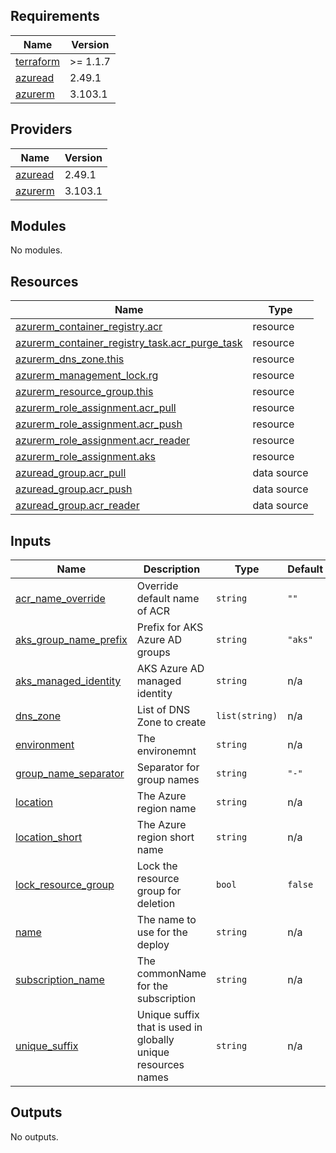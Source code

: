 ## Requirements

| Name | Version |
|------|---------|
| <a name="requirement_terraform"></a> [terraform](#requirement\_terraform) | >= 1.1.7 |
| <a name="requirement_azuread"></a> [azuread](#requirement\_azuread) | 2.49.1 |
| <a name="requirement_azurerm"></a> [azurerm](#requirement\_azurerm) | 3.103.1 |

## Providers

| Name | Version |
|------|---------|
| <a name="provider_azuread"></a> [azuread](#provider\_azuread) | 2.49.1 |
| <a name="provider_azurerm"></a> [azurerm](#provider\_azurerm) | 3.103.1 |

## Modules

No modules.

## Resources

| Name | Type |
|------|------|
| [azurerm_container_registry.acr](https://registry.terraform.io/providers/hashicorp/azurerm/3.103.1/docs/resources/container_registry) | resource |
| [azurerm_container_registry_task.acr_purge_task](https://registry.terraform.io/providers/hashicorp/azurerm/3.103.1/docs/resources/container_registry_task) | resource |
| [azurerm_dns_zone.this](https://registry.terraform.io/providers/hashicorp/azurerm/3.103.1/docs/resources/dns_zone) | resource |
| [azurerm_management_lock.rg](https://registry.terraform.io/providers/hashicorp/azurerm/3.103.1/docs/resources/management_lock) | resource |
| [azurerm_resource_group.this](https://registry.terraform.io/providers/hashicorp/azurerm/3.103.1/docs/resources/resource_group) | resource |
| [azurerm_role_assignment.acr_pull](https://registry.terraform.io/providers/hashicorp/azurerm/3.103.1/docs/resources/role_assignment) | resource |
| [azurerm_role_assignment.acr_push](https://registry.terraform.io/providers/hashicorp/azurerm/3.103.1/docs/resources/role_assignment) | resource |
| [azurerm_role_assignment.acr_reader](https://registry.terraform.io/providers/hashicorp/azurerm/3.103.1/docs/resources/role_assignment) | resource |
| [azurerm_role_assignment.aks](https://registry.terraform.io/providers/hashicorp/azurerm/3.103.1/docs/resources/role_assignment) | resource |
| [azuread_group.acr_pull](https://registry.terraform.io/providers/hashicorp/azuread/2.49.1/docs/data-sources/group) | data source |
| [azuread_group.acr_push](https://registry.terraform.io/providers/hashicorp/azuread/2.49.1/docs/data-sources/group) | data source |
| [azuread_group.acr_reader](https://registry.terraform.io/providers/hashicorp/azuread/2.49.1/docs/data-sources/group) | data source |

## Inputs

| Name | Description | Type | Default | Required |
|------|-------------|------|---------|:--------:|
| <a name="input_acr_name_override"></a> [acr\_name\_override](#input\_acr\_name\_override) | Override default name of ACR | `string` | `""` | no |
| <a name="input_aks_group_name_prefix"></a> [aks\_group\_name\_prefix](#input\_aks\_group\_name\_prefix) | Prefix for AKS Azure AD groups | `string` | `"aks"` | no |
| <a name="input_aks_managed_identity"></a> [aks\_managed\_identity](#input\_aks\_managed\_identity) | AKS Azure AD managed identity | `string` | n/a | yes |
| <a name="input_dns_zone"></a> [dns\_zone](#input\_dns\_zone) | List of DNS Zone to create | `list(string)` | n/a | yes |
| <a name="input_environment"></a> [environment](#input\_environment) | The environemnt | `string` | n/a | yes |
| <a name="input_group_name_separator"></a> [group\_name\_separator](#input\_group\_name\_separator) | Separator for group names | `string` | `"-"` | no |
| <a name="input_location"></a> [location](#input\_location) | The Azure region name | `string` | n/a | yes |
| <a name="input_location_short"></a> [location\_short](#input\_location\_short) | The Azure region short name | `string` | n/a | yes |
| <a name="input_lock_resource_group"></a> [lock\_resource\_group](#input\_lock\_resource\_group) | Lock the resource group for deletion | `bool` | `false` | no |
| <a name="input_name"></a> [name](#input\_name) | The name to use for the deploy | `string` | n/a | yes |
| <a name="input_subscription_name"></a> [subscription\_name](#input\_subscription\_name) | The commonName for the subscription | `string` | n/a | yes |
| <a name="input_unique_suffix"></a> [unique\_suffix](#input\_unique\_suffix) | Unique suffix that is used in globally unique resources names | `string` | n/a | yes |

## Outputs

No outputs.

